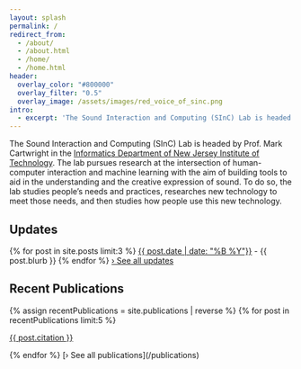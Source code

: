 ```yaml
---
layout: splash
permalink: /
redirect_from: 
  - /about/
  - /about.html
  - /home/
  - /home.html
header:
  overlay_color: "#800000"
  overlay_filter: "0.5"
  overlay_image: /assets/images/red_voice_of_sinc.png
intro: 
  - excerpt: 'The Sound Interaction and Computing (SInC) Lab is headed by Prof. Mark Cartwright in the [Informatics Department of New Jersey Institute of Technology](https://informatics.njit.edu/). The lab pursues research at the intersection of human-computer interaction and machine learning with the aim of building tools to aid in the understanding and the creative expression of sound. To do so, the lab studies people’s needs and practices, researches new technology to meet those needs, and then studies how people use this new technology.'
---
```


The Sound Interaction and Computing (SInC) Lab is headed by Prof. Mark Cartwright in the [Informatics Department of New Jersey Institute of Technology](https://informatics.njit.edu/). The lab pursues research at the intersection of human-computer interaction and machine learning with the aim of building tools to aid in the understanding and the creative expression of sound. To do so, the lab studies people’s needs and practices, researches new technology to meet those needs, and then studies how people use this new technology.

Updates
-------
{% for post in site.posts limit:3  %}
  <a href="{{ post.url | relative_url }}" rel="permalink">{{ post.date | date: "%B %Y"}}</a> - {{ post.blurb }}
{% endfor %}
[&#8250; See all updates](/updates/)


Recent Publications
-------
{% assign recentPublications = site.publications | reverse %}
{% for post in recentPublications limit:5 %}
  <p class="archive__item-excerpt" itemprop="description">
    <a href="{{ post.paperurl }}"><i class="fas fa-fw fa-file-pdf" aria-hidden="true"></i></a>
    <a href="{{ post.permalink }}">
    {{ post.citation }} </a>
  </p>
{% endfor %}
[&#8250; See all publications](/publications)

